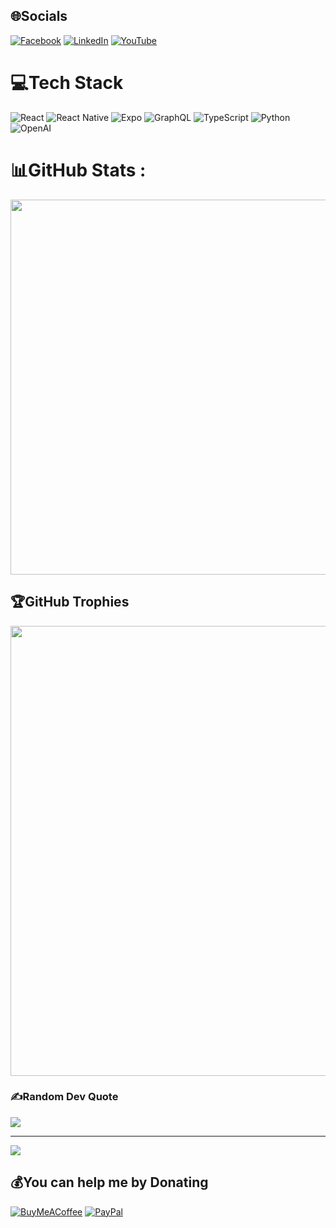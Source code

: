 <!-- <img width="360" alt="hyo-prisma" src="https://user-images.githubusercontent.com/27461460/121029792-dd587e80-c7e3-11eb-8564-851ac5246c10.png"> -->


## 🌐Socials
[![Facebook](https://img.shields.io/badge/Facebook-%231877F2.svg?logo=Facebook&logoColor=white)](https://facebook.com/100016992373940) [![LinkedIn](https://img.shields.io/badge/LinkedIn-%230077B5.svg?logo=linkedin&logoColor=white)](https://linkedin.com/in/hyo-chan-jang-b88a82192) [![YouTube](https://img.shields.io/badge/YouTube-%23FF0000.svg?logo=YouTube&logoColor=white)](https://www.youtube.com/channel/UCy0YwPrjRbcmb4A110xx4zg) 

# 💻Tech Stack
![React](https://img.shields.io/badge/react-%2320232a.svg?style=for-the-badge&logo=react&logoColor=%2361DAFB)
![React Native](https://img.shields.io/badge/react_native-%2320232a.svg?style=for-the-badge&logo=react&logoColor=%2361DAFB) 
![Expo](https://img.shields.io/badge/expo-1C1E24?style=for-the-badge&logo=expo&logoColor=#D04A37)
![GraphQL](https://img.shields.io/badge/-GraphQL-E10098?style=for-the-badge&logo=graphql&logoColor=white)
![TypeScript](https://img.shields.io/badge/typescript-%23007ACC.svg?style=for-the-badge&logo=typescript&logoColor=white)
![Python](https://img.shields.io/badge/python-%23007ACC.svg?style=for-the-badge&logo=python&logoColor=white)
![OpenAI](https://img.shields.io/badge/openai-%2320232a.svg?style=for-the-badge&logo=openai&logoColor=%2361DAFB)

# 📊GitHub Stats :
<a href="https://dooboo.io"><img src="https://dooboo.io/api/github-stats-advanced?login=hyochan" width="600" /></a>

<!--![](https://github-readme-stats.vercel.app/api?username=hyochan&include_all_commits=true&count_private=true&show_icons=true&theme=radical)<br/>
![](https://github-readme-stats.vercel.app/api/top-langs/?username=hyochan&hide_border=false&include_all_commits=false&count_private=false&layout=compact&theme=radical)
<br/> -->

## 🏆GitHub Trophies
<!-- ![](https://github-profile-trophy.vercel.app/?username=hyochan&theme=radical&no-frame=false&no-bg=false&margin-w=4) -->
<img src="https://dooboo.io/github-trophies?login=hyochan" width="720" />

### ✍️Random Dev Quote
![](https://quotes-github-readme.vercel.app/api?type=horizontal&theme=radical)

---
![](https://komarev.com/ghpvc/?username=hyochan&label=Visitors+Count&color=brightgreen)

  ## 💰You can help me by Donating
  [![BuyMeACoffee](https://img.shields.io/badge/Buy%20Me%20a%20Coffee-ffdd00?style=for-the-badge&logo=buy-me-a-coffee&logoColor=black)](https://buymeacoffee.com/dooboolab) [![PayPal](https://img.shields.io/badge/PayPal-00457C?style=for-the-badge&logo=paypal&logoColor=white)](https://paypal.me/dooboolab) 

  <!-- Proudly created with GPRM ( https://gprm.itsvg.in ) -->
  
